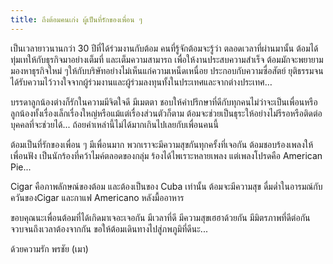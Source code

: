 ```yaml
---
title: ถึงต้อมคนเก่ง ผู้เป็นที่รักของเพื่อน ๆ
---
```



เป็นเวลายาวนานกว่า 30 ปีที่ได้ร่วมงานกับต้อม คนที่รู้จักต้อมจะรู้ว่า ตลอดเวลาที่ผ่านมานั้น ต้อมได้ทุ่มเทให้กับธุรกิจมาอย่างเต็มที่ และเต็มความสามารถ เพื่อให้งานประสบความสำเร็จ ต้อมมักจะพยายามมองหาธุรกิจใหม่ ๆให้กับบริษัทอย่างไม่เห็นแก่ความเหน็ดเหนื่อย ประกอบกับความซื่อสัตย์ ยุติธรรมจนได้รับความไว้วางใจจากผู้ร่วมงานและผู้ร่วมลงทุนทั้งในประเทศและจากต่างประเทศ…

บรรดาลูกน้องต่างก็รักในความมีจิตใจดี มีเมตตา ชอบให้คำปรึกษาที่ดีกับทุกคนไม่ว่าจะเป็นเพื่อนหรือลูกน้องทั้งเรื่องเล็กเรื่องใหญ่หรือแม้แต่เรื่องส่วนตัวก็ตาม ต้อมจะช่วยเป็นธุระให้อย่างไม่รีรอหรือติดต่อบุคคลที่จะช่วยได้... ถ้อยคำเหล่านี้ไม่ได้มากเกินไปเลยกับเพื่อนคนนี้

ต้อมเป็นที่รักของเพื่อน ๆ มีเพื่อนมาก พวกเราจะมีความสุขกันทุกครั้งที่เจอกัน  ต้อมชอบร้องเพลงให้เพื่อนฟัง เป็นนักร้องที่คว้าไมค์ตลอดของกลุ่ม ร้องได้ไพเราะหลายเพลง แต่เพลงโปรดคือ American Pie...

Cigar คือภาพลักษณ์ของต้อม และต้องเป็นของ Cuba เท่านั้น ต้อมจะมีความสุข ดื่มด่ำในอารมณ์กับควันของCigar และกาแฟ Americano หลังมื้ออาหาร

ขอบคุณนะเพื่อนต้อมที่ได้เกิดมาเจอะเจอกัน มีเวลาที่ดี มีความสุขเฮฮาด้วยกัน มีมิตรภาพที่ดีต่อกัน จวบจนถึงเวลาต้องจากกัน ขอให้ต้อมเดินทางไปสู่ภพภูมิที่ดีนะ...

ด้วยความรัก
พรชัย (เมา)

